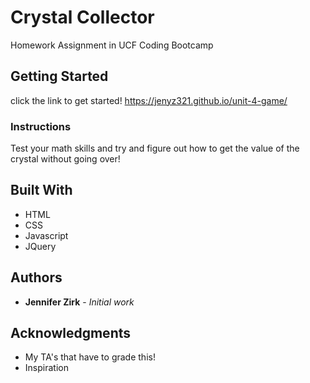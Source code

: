 # Crystal Collector

Homework Assignment in UCF Coding Bootcamp

## Getting Started

click the link to get started! https://jenyz321.github.io/unit-4-game/


### Instructions

Test your math skills and try and figure out how to get the value of the crystal without going over!



## Built With

* HTML
* CSS
* Javascript
* JQuery

## Authors

* **Jennifer Zirk** - *Initial work* 

## Acknowledgments

* My TA's that have to grade this!
* Inspiration
